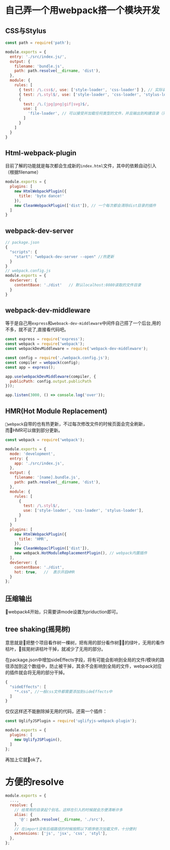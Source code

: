 
# 自己弄一个用webpack搭一个模块开发
## CSS与Stylus
```javascript
const path = require('path');

module.exports = {
  entry: './src/index.js/',
  output: {
    filename: 'bundle.js',
    path: path.resolve(__dirname, 'dist'),
  },
  module: {
    rules: [
      { test: /\.css$/, use: ['style-loader', 'css-loader'] }, // 实际调用是从后往前调用loader
      { test: /\.styl$/, use: ['style-loader', 'css-loader', 'stylus-loader'] }, // 这个不仅仅要下载对应的loader，还要下载stylus本身，
      {
        test: /\.(jpg|png|gif|svg)$/,
        use: [
          'file-loader', // 可以接受并加载任何类型的文件，并且输出到构建目录（只能生成url，给引进来）
        ]
      }
    ]
  }
}
```

## Html-webpack-plugin
目前了解的功能就是每次都会生成新的`index.html`文件，其中的依赖自动引入（根据filename）
```javascript
module.exports = {
  plugins: [
    new HtmlWebpackPlugin({
      title: 'byte dance!'
    }),
    new CleanWebpackPlugin(['dist']), // 一个每次都会清除dist目录的插件
  ]
}
```
## webpack-dev-server
```javascript
// package.json
{
  "scripts": {
    "start": "webpack-dev-server --open" //热更新
  }
}
// webpack.config.js
module.exports = {
  devServer: {
    contentBase: './dist'   // 默认localhost:8080读取的文件目录
  }
}
```
## webpack-dev-middleware
等于是自己用`express`和`weboack-dev-middleware`中间件自己搭了一个后台,用的不多，就不说了,直接看代码吧。
```javascript
const express = require('express');
const webpack = require('webpack');
const webpackDevMiddleware = require('webpack-dev-middleware');

const config = require('./webpack.config.js');
const compiler = webpack(config);
const app = express();

app.use(webpackDevMiddleware(compiler, {
  publicPath: config.output.publicPath
}));

app.listen(3000, () => console.log('over'));

```

## HMR(Hot Module Replacement)
`webpack`自带的也有热更新，不过每次修改文件的时候页面会完全刷新，而HMR可以做到部分更新。
```javascript
const webpack = require('webpack');

module.exports = {
  mode: 'development',
  entry: {
    app: './src/index.js',
  },
  output: {
    filename: '[name].bundle.js',
    path: path.resolve(__dirname, 'dist'),
  },
  module: {
    rules: [
      { 
        test: /\.styl$/,
        use: ['style-loader', 'css-loader', 'stylus-loader'],
      }
    ]
  }
  plugins: [
    new HtmlWebpackPlugin({
      title: 'HMR',
    }),
    new CleanWebpaclPlugin(['dist']),
    new webpack.HotModuleReplacementPlugin(), // webpack内置插件
  ],
  devServer: {
    contentBase: './dist',
    hot: true,   //  表示开启HMR
  }
};

```

## 压缩输出
webpack4开始，只需要讲mode设置为priduction即可。

## tree shaking(摇晃树)
意思就是把整个项目看作树一棵树，把有用的部分看作树的绿叶，无用的看作枯叶，摇晃树讲枯叶干掉，就减少了无用的部分。

在package.json中增加sideEffects字段，将有可能会影响到全局的文件/模块的路径添加到这个数组中，防止被干掉，其余不会影响到全局的文件，webpack对应的插件就会将无用的部分干掉。
```javascript
{
  "sideEffects": [
    "*.css", //一般css文件都需要添加到sideEffects中
  ]
}
```
仅仅这样还不能删除掉无用的代码，还需一个插件：
```javascript
const UglifyJSPlugin = require('uglifyjs-webpack-plugin');

module.exports = {
  plugins: [
    new UglifyJSPlugin(),
  ]
};
```
再加上它就ok了。

# 方便的resolve
```javascript
module.exports = {
  ...,
  resolve: {
    // 给常用的目录起个别名，这样在引入的时候就会方便清晰许多
    alias: {
      '@': path.resolve(__dirname, './src'),
    },
    // 在import没有后缀路径的时候按照以下顺序依次加载文件，十分便利
    extensions: ['js', 'jsx', 'css', 'styl'],
  },
};
```